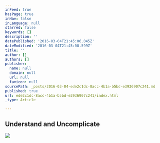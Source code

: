 ```yaml
---
inFeed: true
hasPage: true
inNav: false
inLanguage: null
starred: false
keywords: []
description: ''
datePublished: '2016-03-04T21:45:06.045Z'
dateModified: '2016-03-04T21:45:00.599Z'
title: ''
author: []
authors: []
publisher:
  name: null
  domain: null
  url: null
  favicon: null
sourcePath: _posts/2016-03-04-ede2c1dc-8acc-4b1a-b5bd-e3936907c241.md
published: true
url: ede2c1dc-8acc-4b1a-b5bd-e3936907c241/index.html
_type: Article

---
```

## Understand and Uncomplicate
![](https://the-grid-user-content.s3-us-west-2.amazonaws.com/27fae72f-6897-4800-872d-8d7508a72abc.jpg)